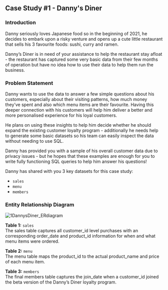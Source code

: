 ## Case Study #1 - Danny's Diner

### Introduction
Danny seriously loves Japanese food so in the beginning of 2021, he decides to embark upon a risky venture and opens up a cute little restaurant that sells his 3 favourite foods: sushi, curry and ramen.

Danny’s Diner is in need of your assistance to help the restaurant stay afloat - the restaurant has captured some very basic data from their few months of operation but have no idea how to use their data to help them run the business.

### Problem Statement
Danny wants to use the data to answer a few simple questions about his customers, especially about their visiting patterns, how much money they’ve spent and also which menu items are their favourite. Having this deeper connection with his customers will help him deliver a better and more personalised experience for his loyal customers.

He plans on using these insights to help him decide whether he should expand the existing customer loyalty program - additionally he needs help to generate some basic datasets so his team can easily inspect the data without needing to use SQL.

Danny has provided you with a sample of his overall customer data due to privacy issues - but he hopes that these examples are enough for you to write fully functioning SQL queries to help him answer his questions!

Danny has shared with you 3 key datasets for this case study:
* `sales`
* `menu`
* `members`

### Entity Relationship Diagram
![1DannysDiner_ERdiagram](https://user-images.githubusercontent.com/116126763/221011128-7889e2b4-3907-4793-9628-92152a6903a0.PNG)

**Table 1:** `sales`  
The sales table captures all customer_id level purchases with an corresponding order_date and product_id information for when and what menu items were ordered.

**Table 2:** `menu`  
The menu table maps the product_id to the actual product_name and price of each menu item.

**Table 3:** `members`  
The final members table captures the join_date when a customer_id joined the beta version of the Danny’s Diner loyalty program.
